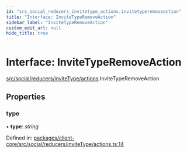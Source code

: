 ```yaml
---
id: "src_social_reducers_invitetype_actions.invitetyperemoveaction"
title: "Interface: InviteTypeRemoveAction"
sidebar_label: "InviteTypeRemoveAction"
custom_edit_url: null
hide_title: true
---
```


# Interface: InviteTypeRemoveAction

[src/social/reducers/inviteType/actions](../modules/src_social_reducers_invitetype_actions.md).InviteTypeRemoveAction

## Properties

### type

• **type**: *string*

Defined in: [packages/client-core/src/social/reducers/inviteType/actions.ts:14](https://github.com/xr3ngine/xr3ngine/blob/a16a45d7e/packages/client-core/src/social/reducers/inviteType/actions.ts#L14)
